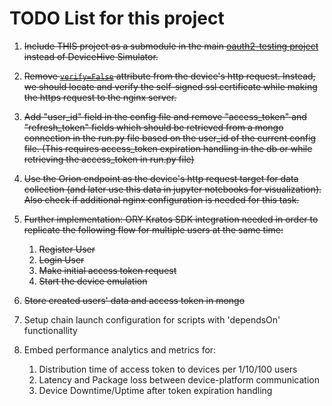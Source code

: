 # TODO List for this project

1. <s>Include THIS project as a submodule in the main [oauth2-testing project](https://github.com/SavvasMohito/oauth2-testing/tree/wip/docker-compose) instead of DeviceHive Simulator.</s>

2. <s>Remove [`verify=False`](https://github.com/SavvasMohito/python-device-emulator/blob/8ef3668468029f9fdbd76baef6d0f1909109c780/src/components/device.py#L34) attribute from the device's http request. Instead, we should locate and verify the self-signed ssl certificate while making the https request to the nginx server.</s>

3. <s>Add "user_id" field in the config file and remove "access_token" and "refresh_token" fields which should be retrieved from a mongo connection in the run.py file based on the user_id of the current config file. (This requires access_token expiration handling in the db or while retrieving the access_token in run.py file)</s>

4. <s>Use the Orion endpoint as the device's http request target for data collection (and later use this data in jupyter notebooks for visualization). Also check if additional nginx configuration is needed for this task.</s>

5. <s>Further implementation: ORY Kratos SDK integration needed in order to replicate the following flow for multiple users at the same time:
   1. Register User
   2. Login User
   3. Make initial access token request
   4. Start the device emulation</s>
   
6. <s>Store created users' data and access token in mongo</s>

7. Setup chain launch configuration for scripts with 'dependsOn' functionallity

8. Embed performance analytics and metrics for:
   1. Distribution time of access token to devices per 1/10/100 users
   2. Latency and Package loss between device-platform communication
   3. Device Downtime/Uptime after token expiration handling
